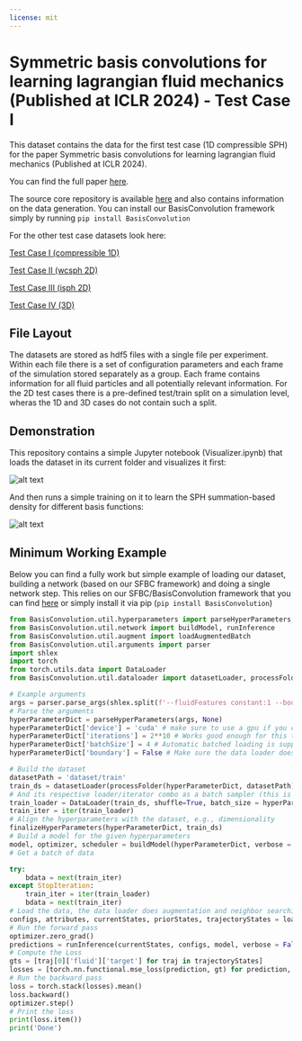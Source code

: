 ```yaml
---
license: mit
---
```


# Symmetric basis convolutions for learning lagrangian fluid mechanics (Published at ICLR 2024) - Test Case I

This dataset contains the data for the first test case (1D compressible SPH) for the paper Symmetric basis convolutions for learning lagrangian fluid mechanics (Published at ICLR 2024). 

You can find the full paper [here](https://arxiv.org/abs/2403.16680). 

The source core repository is available [here](https://github.com/tum-pbs/SFBC/) and also contains information on the data generation. You can install our BasisConvolution framework simply by running
`pip install BasisConvolution`

For the other test case datasets look here:

[Test Case I (compressible 1D)](https://huggingface.co/datasets/Wi-Re/SFBC_dataset_i)

[Test Case II (wcsph 2D)](https://huggingface.co/datasets/Wi-Re/SFBC_dataset_ii)

[Test Case III (isph 2D)](https://huggingface.co/datasets/Wi-Re/SFBC_dataset_iii)

[Test Case IV (3D)](https://huggingface.co/datasets/Wi-Re/SFBC_dataset_iv)

## File Layout

The datasets are stored as hdf5 files with a single file per experiment. Within each file there is a set of configuration parameters and each frame of the simulation stored separately as a group. Each frame contains information for all fluid particles and all potentially relevant information. For the 2D test cases there is a pre-defined test/train split on a simulation level, wheras the 1D and 3D cases do not contain such a split.


## Demonstration

This repository contains a simple Jupyter notebook (Visualizer.ipynb) that loads the dataset in its current folder and visualizes it first:

![alt text](data.png)

And then runs a simple training on it to learn the SPH summation-based density for different basis functions:

![alt text](example.png)

## Minimum Working Example

Below you can find a fully work but simple example of loading our dataset, building a network (based on our SFBC framework) and doing a single network step. This relies on our SFBC/BasisConvolution framework that you can find [here](https://github.com/tum-pbs/SFBC/) or simply install it via pip (`pip install BasisConvolution`)

```py
from BasisConvolution.util.hyperparameters import parseHyperParameters, finalizeHyperParameters
from BasisConvolution.util.network import buildModel, runInference
from BasisConvolution.util.augment import loadAugmentedBatch
from BasisConvolution.util.arguments import parser
import shlex
import torch
from torch.utils.data import DataLoader
from BasisConvolution.util.dataloader import datasetLoader, processFolder

# Example arguments 
args = parser.parse_args(shlex.split(f'--fluidFeatures constant:1 --boundaryFeatures constant:1 --groundTruth compute[rho]:constant:1/constant:rho0 --basisFunctions ffourier --basisTerms 4 --windowFunction "None" --maxUnroll 0 --frameDistance 0 --epochs 1'))
# Parse the arguments
hyperParameterDict = parseHyperParameters(args, None)
hyperParameterDict['device'] = 'cuda' # make sure to use a gpu if you can
hyperParameterDict['iterations'] = 2**10 # Works good enough for this toy problem
hyperParameterDict['batchSize'] = 4 # Automatic batched loading is supported
hyperParameterDict['boundary'] = False # Make sure the data loader does not expect boundary data (this yields a warning if not set)

# Build the dataset
datasetPath = 'dataset/train'
train_ds = datasetLoader(processFolder(hyperParameterDict, datasetPath))
# And its respective loader/iterator combo as a batch sampler (this is our preferred method)
train_loader = DataLoader(train_ds, shuffle=True, batch_size = hyperParameterDict['batchSize']).batch_sampler
train_iter = iter(train_loader)
# Align the hyperparameters with the dataset, e.g., dimensionality
finalizeHyperParameters(hyperParameterDict, train_ds)
# Build a model for the given hyperparameters
model, optimizer, scheduler = buildModel(hyperParameterDict, verbose = False)
# Get a batch of data

try:
    bdata = next(train_iter)
except StopIteration:
    train_iter = iter(train_loader)
    bdata = next(train_iter)
# Load the data, the data loader does augmentation and neighbor searching automatically
configs, attributes, currentStates, priorStates, trajectoryStates = loadAugmentedBatch(bdata, train_ds, hyperParameterDict)
# Run the forward pass
optimizer.zero_grad()
predictions = runInference(currentStates, configs, model, verbose = False)
# Compute the Loss
gts = [traj[0]['fluid']['target'] for traj in trajectoryStates]
losses = [torch.nn.functional.mse_loss(prediction, gt) for prediction, gt in zip(predictions, gts)]
# Run the backward pass
loss = torch.stack(losses).mean()
loss.backward()
optimizer.step()
# Print the loss
print(loss.item()) 
print('Done')
```